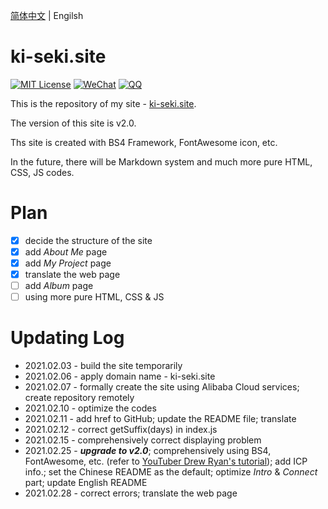 [简体中文](./README.md) | Engilsh

# ki-seki.site

[![MIT License](https://img.shields.io/badge/license-MIT-green)](./LICENSE.md) [![WeChat](https://img.shields.io/badge/WeChat-Ki--Seki-green?logo=wechat&style=plastic)]() [![QQ](https://img.shields.io/badge/QQ-1640826352-blue?logo=Tencent-QQ&style=plastic)](http://wpa.qq.com/msgrd?v=3&uin=1640826352&site=qq&menu=yes)

This is the repository of my site - [ki-seki.site](http://ki-seki.site).

The version of this site is v2.0.

Ths site is created with BS4 Framework, FontAwesome icon, etc.

In the future, there will be Markdown system and much more pure HTML, CSS, JS codes.

# Plan

- [x] decide the structure of the site
- [x] add *About Me* page
- [x] add *My Project* page
- [x] translate the web page
- [ ] add *Album* page
- [ ] using more pure HTML, CSS & JS

# Updating Log

- 2021.02.03 - build the site temporarily
- 2021.02.06 - apply domain name - ki-seki.site
- 2021.02.07 - formally create the site using Alibaba Cloud services; create repository remotely
- 2021.02.10 - optimize the codes
- 2021.02.11 - add href to GitHub; update the README file; translate
- 2021.02.12 - correct getSuffix(days) in index.js
- 2021.02.15 - comprehensively correct displaying problem
- 2021.02.25 - ***upgrade to v2.0***; comprehensively using BS4, FontAwesome, etc. (refer to [YouTuber Drew Ryan's tutorial](https://www.youtube.com/watch?v=9cKsq14Kfsw)); add ICP info.; set the Chinese README as the default; optimize *Intro* & *Connect* part; update English README
- 2021.02.28 - correct errors; translate the web page